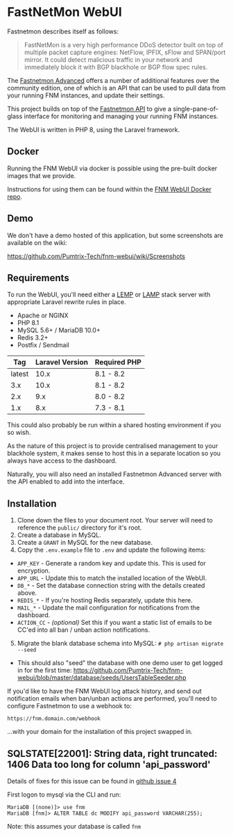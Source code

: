 # FastNetMon WebUI

Fastnetmon describes itself as follows:

> FastNetMon is a very high performance DDoS detector built on top of multiple packet capture engines: NetFlow, IPFIX, sFlow and SPAN/port mirror. 
> It could detect malicious traffic in your network and immediately block it with BGP blackhole or BGP flow spec rules. 

The [Fastnetmon Advanced](https://fastnetmon.com/fastnetmon-advanced/) offers a number of additional features over the community edition, one of which is an API that can be used to pull data from your running FNM instances, and update their settings.

This project builds on top of the [Fastnetmon API](https://fastnetmon.com/fastnetmon-advanced-configuration-options/) to give a single-pane-of-glass interface for monitoring and managing your running FNM instances.

The WebUI is written in PHP 8, using the Laravel framework.

## Docker

Running the FNM WebUI via docker is possible using the pre-built docker images that we provide.

Instructions for using them can be found within the [FNM WebUI Docker repo](https://github.com/Pumtrix-Tech/fnm-webui-docker/).

## Demo

We don't have a demo hosted of this application, but some screenshots are available on the wiki:

https://github.com/Pumtrix-Tech/fnm-webui/wiki/Screenshots

## Requirements

To run the WebUI, you'll need either a [LEMP](https://www.howtoforge.com/tutorial/ubuntu-laravel-php-nginx/) or [LAMP](https://medium.com/@lazycoding/how-to-install-lamp-php-7-and-laravel-5-5-from-scratch-on-ubuntu-16-04-lts-c99949e4319c) stack server with appropriate Laravel rewrite rules in place.

- Apache or NGINX
- PHP 8.1
- MySQL 5.6+ / MariaDB 10.0+
- Redis 3.2+
- Postfix / Sendmail

| Tag | Laravel Version | Required PHP |
| ------ | ------------------------ | ----------------------- |
| latest | 10.x | 8.1 - 8.2 |
| 3.x | 10.x | 8.1 - 8.2 |
| 2.x | 9.x | 8.0 - 8.2 |
| 1.x | 8.x | 7.3 - 8.1 |

This could also probably be run within a shared hosting environment if you so wish.

As the nature of this project is to provide centralised management to your blackhole system, it makes sense to host this in a separate location so you always have access to the dashboard.

Naturally, you will also need an installed Fastnetmon Advanced server with the API enabled to add into the interface.

## Installation

1. Clone down the files to your document root. Your server will need to reference the `public/` directory for it's root.
2. Create a database in MySQL.
3. Create a `GRANT` in MySQL for the new database.
4. Copy the `.env.example` file to `.env` and update the following items:
 - `APP_KEY` - Generate a random key and update this. This is used for encryption.
 - `APP_URL` - Update this to match the installed location of the WebUI.
 - `DB_*` - Set the database connection string with the details created above.
 - `REDIS_*` - If you're hosting Redis separately, update this here.
 - `MAIL_*` - Update the mail configuration for notifications from the dashboard.
 - `ACTION_CC` - *(optional)* Set this if you want a static list of emails to be CC'ed into all ban / unban action notifications.
5. Migrate the blank database schema into MySQL: `# php artisan migrate --seed`
 - This should also "seed" the database with one demo user to get logged in for the first time: https://github.com/Pumtrix-Tech/fnm-webui/blob/master/database/seeds/UsersTableSeeder.php

If you'd like to have the FNM WebUI log attack history, and send out notification emails when ban/unban actions are performed, you'll need to configure Fastnetmon to use a webhook to:

`https://fnm.domain.com/webhook`

...with your domain for the installation of this project swapped in.

## SQLSTATE[22001]: String data, right truncated: 1406 Data too long for column 'api_password'

Details of fixes for this issue can be found in [github issue 4](https://github.com/ans-group/fnm-webui/issues/4)

First logon to mysql via the CLI and run:
```
MariaDB [(none)]> use fnm
MariaDB [fnm]> ALTER TABLE dc MODIFY api_password VARCHAR(255);
```
Note: this assumes your database is called `fnm`
